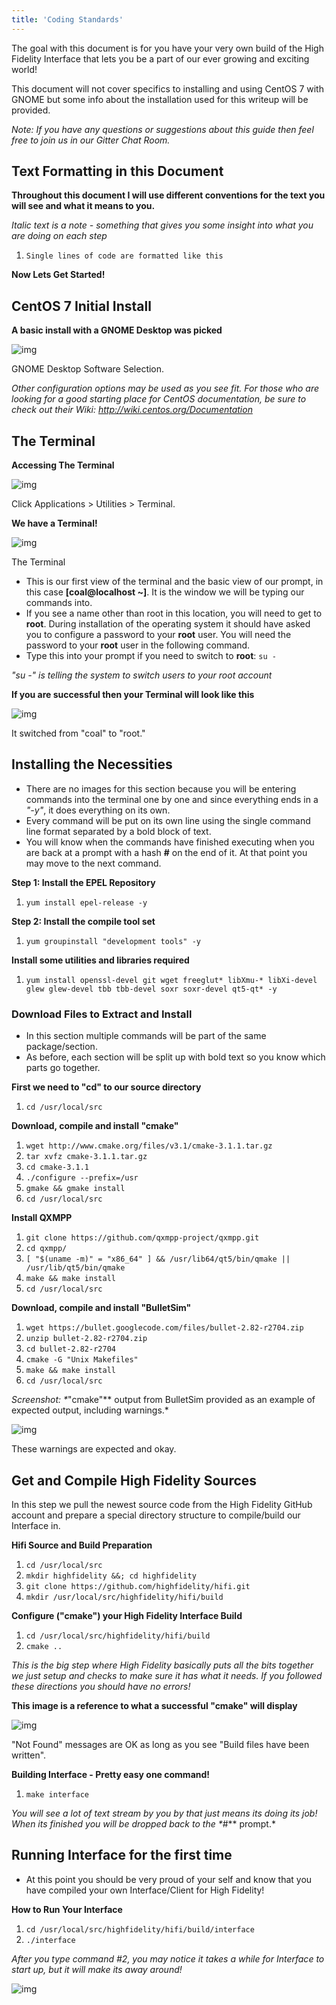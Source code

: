 ```yaml
---
title: 'Coding Standards'
---
```


The goal with this document is for you have your very own build of the High Fidelity Interface that lets you be a part of our ever growing and exciting world!

This document will not cover specifics to installing and using CentOS 7 with GNOME but some info about the installation used for this writeup will be provided.

*Note: If you have any questions or suggestions about this guide then feel free to join us in our Gitter Chat Room.*

## Text Formatting in this Document

**Throughout this document I will use different conventions for the text you will see and what it means to you.**

*Italic text is a note - something that gives you some insight into what you are doing on each step*

1. `Single lines of code are formatted like this`

**Now Lets Get Started!**

## CentOS 7 Initial Install

**A basic install with a GNOME Desktop was picked**

![img](https://wiki.highfidelity.com/images/6/60/1CentOS7InstallType.jpg)

GNOME Desktop Software Selection.

*Other configuration options may be used as you see fit. For those who are looking for a good starting place for CentOS documentation, be sure to check out their Wiki: http://wiki.centos.org/Documentation*

## The Terminal

**Accessing The Terminal**

![img](https://wiki.highfidelity.com/images/0/0e/2CentOS7AccessTerminal.jpg)

Click Applications > Utilities > Terminal.

**We have a Terminal!**

![img](https://wiki.highfidelity.com/images/e/eb/3CentOS7FirstTerminal.jpg)

The Terminal

- This is our first view of the terminal and the basic view of our prompt, in this case **[coal@localhost ~]**. It is the window we will be typing our commands into.
- If you see a name other than root in this location, you will need to get to **root**. During installation of the operating system it should have asked you to configure a password to your **root** user. You will need the password to your **root** user in the following command.
- Type this into your prompt if you need to switch to **root**: `su -`

*"su -" is telling the system to switch users to your root account*

**If you are successful then your Terminal will look like this**

![img](https://wiki.highfidelity.com/images/e/ee/4CentOS7SU.jpg)

It switched from "coal" to "root."

## Installing the Necessities

- There are no images for this section because you will be entering commands into the terminal one by one and since everything ends in a *"-y"*, it does everything on its own.
- Every command will be put on its own line using the single command line format separated by a bold block of text.
- You will know when the commands have finished executing when you are back at a prompt with a hash **#** on the end of it. At that point you may move to the next command.

**Step 1: Install the EPEL Repository**

1. `yum install epel-release -y`

**Step 2: Install the compile tool set**

1. `yum groupinstall "development tools" -y`

**Install some utilities and libraries required**

1. `yum install openssl-devel git wget freeglut* libXmu-* libXi-devel glew glew-devel tbb tbb-devel soxr soxr-devel qt5-qt* -y`

### Download Files to Extract and Install

- In this section multiple commands will be part of the same package/section.
- As before, each section will be split up with bold text so you know which parts go together.

**First we need to "cd" to our source directory**

1. `cd /usr/local/src`

**Download, compile and install "cmake"**

1. `wget http://www.cmake.org/files/v3.1/cmake-3.1.1.tar.gz`
2. `tar xvfz cmake-3.1.1.tar.gz`
3. `cd cmake-3.1.1`
4. `./configure --prefix=/usr`
5. `gmake && gmake install`
6. `cd /usr/local/src`

**Install QXMPP**

1. `git clone https://github.com/qxmpp-project/qxmpp.git`
2. `cd qxmpp/`
3. `[ "$(uname -m)" = "x86_64" ] && /usr/lib64/qt5/bin/qmake || /usr/lib/qt5/bin/qmake`
4. `make && make install`
5. `cd /usr/local/src`

**Download, compile and install "BulletSim"**

1. `wget https://bullet.googlecode.com/files/bullet-2.82-r2704.zip`
2. `unzip bullet-2.82-r2704.zip`
3. `cd bullet-2.82-r2704`
4. `cmake -G "Unix Makefiles"`
5. `make && make install`
6. `cd /usr/local/src`

*Screenshot: \**"cmake"** output from BulletSim provided as an example of expected output, including warnings.*

![img](https://wiki.highfidelity.com/images/9/95/5CentOS7BulletSim.jpg)

These warnings are expected and okay.

## Get and Compile High Fidelity Sources

In this step we pull the newest source code from the High Fidelity GitHub account and prepare a special directory structure to compile/build our Interface in.

**Hifi Source and Build Preparation**

1. `cd /usr/local/src`
2. `mkdir highfidelity &&; cd highfidelity`
3. `git clone https://github.com/highfidelity/hifi.git`
4. `mkdir /usr/local/src/highfidelity/hifi/build`

**Configure ("cmake") your High Fidelity Interface Build**

1. `cd /usr/local/src/highfidelity/hifi/build`
2. `cmake ..`

*This is the big step where High Fidelity basically puts all the bits together we just setup and checks to make sure it has what it needs. If you followed these directions you should have no errors!*

**This image is a reference to what a successful "cmake" will display**

![img](https://wiki.highfidelity.com/images/8/8b/6CentOS7CmakeIgnore.jpg)

"Not Found" messages are OK as long as you see "Build files have been written".

**Building Interface - Pretty easy one command!**

1. `make interface`

*You will see a lot of text stream by you by that just means its doing its job! When its finished you will be dropped back to the \**#** prompt.*

## Running Interface for the first time

- At this point you should be very proud of your self and know that you have compiled your own Interface/Client for High Fidelity!

**How to Run Your Interface**

1. `cd /usr/local/src/highfidelity/hifi/build/interface`
2. `./interface`

*After you type command #2, you may notice it takes a while for Interface to start up, but it will make its away around!*

![img](https://wiki.highfidelity.com/images/thumb/c/c5/7CentOS7TheInterface.jpg/600px-7CentOS7TheInterface.jpg)